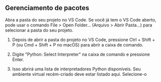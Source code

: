 ## Gerenciamento de pacotes

Abra a pasta do seu projeto no VS Code. Se você já tem o VS Code aberto, pode usar o comando File > Open Folder... (Arquivo > Abrir Pasta...) para selecionar a pasta do seu projeto.

1. Depois de abrir a pasta do projeto no VS Code, pressione Ctrl + Shift + P (ou Cmd + Shift + P no macOS) para abrir a caixa de comando.

2. Digite "Python: Select Interpreter" na caixa de comando e pressione Enter.

3. Isso abrirá uma lista de interpretadores Python disponíveis. Seu ambiente virtual recém-criado deve estar listado aqui. Selecione-o